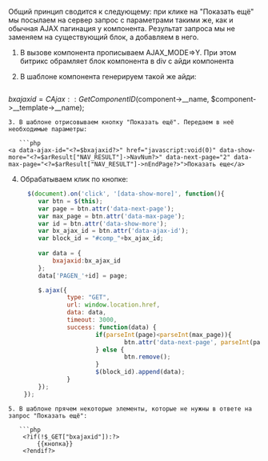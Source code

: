 Общий принцип сводится к следующему: при клике на "Показать ещё" мы посылаем на сервер запрос с параметрами такими же, как и обычная AJAX пагинация у компонента. Результат запроса мы не заменяем на существующий блок, а добавляем в него.

1. В вызове компонента прописываем AJAX_MODE=>Y. При этом битрикс обрамляет блок компонента в div с айди компонента
2. В шаблоне компонента генерируем такой же айди:

   ```php 
$bxajaxid = CAjax::GetComponentID($component->__name, $component->__template->__name);
```
3. В шаблоне отрисовываем кнопку "Показать ещё". Передаем в неё необходимые параметры:

   ```php 
<a data-ajax-id="<?=$bxajaxid?>" href="javascript:void(0)" data-show-more="<?=$arResult["NAV_RESULT"]->NavNum?>" data-next-page="2" data-max-page="<?=$arResult["NAV_RESULT"]->nEndPage?>">Показать еще</a>
```
4. Обрабатываем клик по кнопке:

   ```js
     $(document).on('click', '[data-show-more]', function(){
        var btn = $(this);
        var page = btn.attr('data-next-page');
        var max_page = btn.attr('data-max-page');
        var id = btn.attr('data-show-more');
        var bx_ajax_id = btn.attr('data-ajax-id');
        var block_id = "#comp_"+bx_ajax_id;
        
        var data = {
            bxajaxid:bx_ajax_id
        };
        data['PAGEN_'+id] = page;

        $.ajax({
                type: "GET",
                url: window.location.href,
                data: data,
                timeout: 3000,
                success: function(data) {
                        if(parseInt(page)<parseInt(max_page)){
                                btn.attr('data-next-page', parseInt(page)+1);
                        } else {
                                btn.remove();
                        }
                        $(block_id).append(data);
                }
        });
    });
```
5. В шаблоне прячем некоторые элементы, которые не нужны в ответе на запрос "Показать ещё":

   ```php
    <?if(!$_GET["bxajaxid"]):?>
        {{кнопка}}
    <?endif?>
```